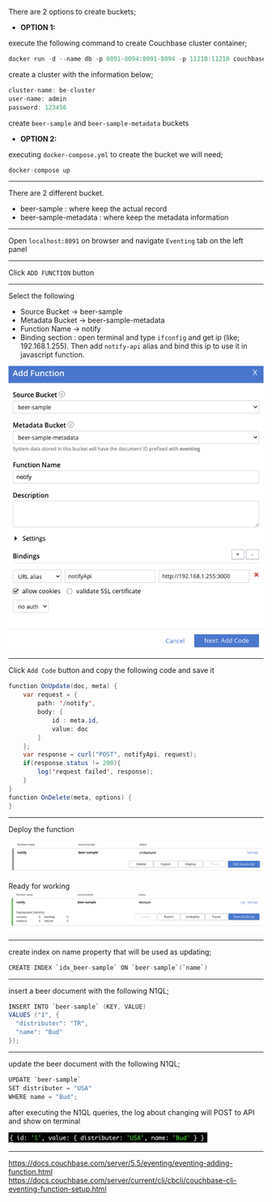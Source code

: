 There are 2 options to create buckets;

* **OPTION 1:**

execute the following command to create Couchbase cluster container;

```java
docker run -d --name db -p 8091-8094:8091-8094 -p 11210:11210 couchbase
```

create a cluster with the information below;

```java
cluster-name: be-cluster
user-name: admin
password: 123456
```

create `beer-sample` and `beer-sample-metadata` buckets

* **OPTION 2:**

executing `docker-compose.yml` to create the bucket we will need;
```java
docker-compose up
```
---

There are 2 different bucket.
* beer-sample : where keep the actual record
* beer-sample-metadata : where keep the metadata information

---

Open `localhost:8091` on browser and navigate `Eventing` tab on the left panel

---

Click `ADD FUNCTION` button

----

Select the following
* Source Bucket -> beer-sample
* Metadata Bucket -> beer-sample-metadata
* Function Name -> notify
* Binding section : open terminal and type `ifconfig` and get ip (like; 192.168.1.255). Then add `notify-api` alias and bind this ip to use it in javascript function.

![alt text](https://github.com/burakcanekici/be-spring/blob/main/couchbase-eventing/image/add_function.png)

---

Click `Add Code` button and copy the following code and save it

```java
function OnUpdate(doc, meta) {
    var request = {
        path: '/notify',
        body: {
            id : meta.id,
            value: doc
        }
    };
    var response = curl("POST", notifyApi, request);
    if(response.status != 200){
        log('request failed', response);
    }
}
function OnDelete(meta, options) {
}
```
---

Deploy the function

![alt text](https://github.com/burakcanekici/be-spring/blob/main/couchbase-eventing/image/before-deploy.png)

Ready for working
![alt text](https://github.com/burakcanekici/be-spring/blob/main/couchbase-eventing/image/deploy.png)

---

create index on name property that will be used as updating;
```java
CREATE INDEX `idx_beer-sample` ON `beer-sample`(`name`)
```
---

insert a beer document with the following N1QL;
```java
INSERT INTO `beer-sample` (KEY, VALUE)
VALUES ("1", {
  "distributer": "TR",
  "name": "Bud"
});
```
---

update the beer document with the following N1QL;
```java
UPDATE `beer-sample`
SET distributer = "USA"
WHERE name = "Bud";
```

after executing the N1QL queries, the log about changing will POST to API and show on terminal

![alt text](https://github.com/burakcanekici/be-spring/blob/main/couchbase-eventing/image/log.png)

---

https://docs.couchbase.com/server/5.5/eventing/eventing-adding-function.html
https://docs.couchbase.com/server/current/cli/cbcli/couchbase-cli-eventing-function-setup.html

